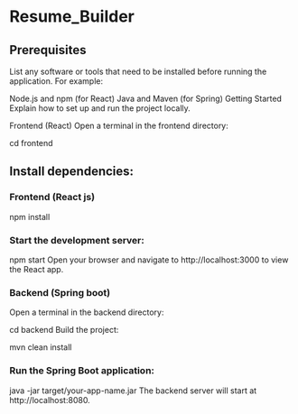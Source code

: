 # Resume_Builder
## Prerequisites
List any software or tools that need to be installed before running the application. For example:

Node.js and npm (for React)
Java and Maven (for Spring)
Getting Started
Explain how to set up and run the project locally.

Frontend (React)
Open a terminal in the frontend directory:


cd frontend 


## Install dependencies:

### Frontend (React js)
npm install

### Start the development server:
npm start
Open your browser and navigate to http://localhost:3000 to view the React app.

### Backend (Spring boot)
Open a terminal in the backend directory:

cd backend
Build the project:

mvn clean install

### Run the Spring Boot application:

java -jar target/your-app-name.jar
The backend server will start at http://localhost:8080.
